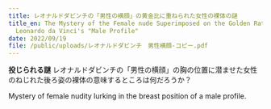 ```yaml
---
title: レオナルドダビンチの「男性の横顔」の黄金比に重ねられた女性の裸体の謎
title_en: The Mystery of the Female nude Superimposed on the Golden Ratio of
  Leonardo da Vinci's "Male Profile"
date: 2022/09/19
file: /public/uploads/レオナルドダビンチ　男性横顔-コピー.pdf
---
```

**投じられる謎**
レオナルドダビンチの「男性の横顔」の胸の位置に潜ませた女性のねじれた後ろ姿の裸体の意味するところは何だろうか？

Mystery of female nudity lurking in the breast position of a male profile.